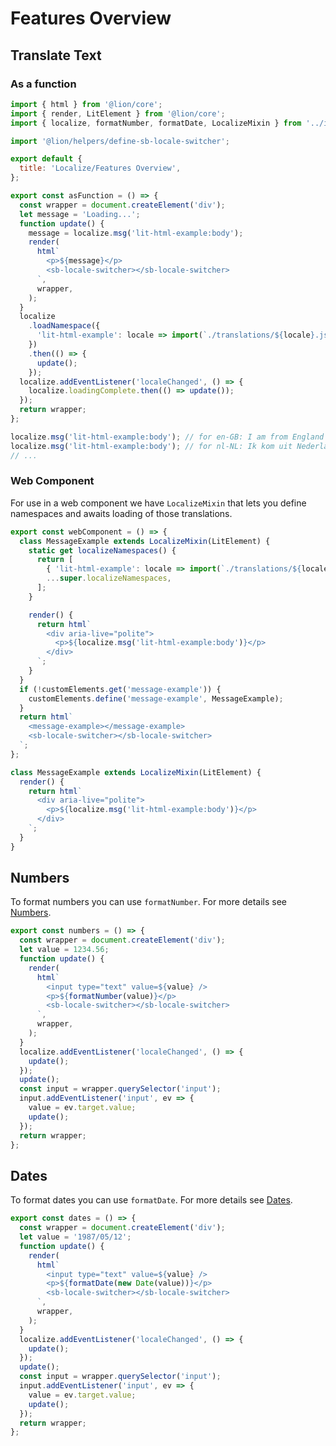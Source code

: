 # Features Overview

## Translate Text

### As a function

```js script
import { html } from '@lion/core';
import { render, LitElement } from '@lion/core';
import { localize, formatNumber, formatDate, LocalizeMixin } from '../index.js';

import '@lion/helpers/define-sb-locale-switcher';

export default {
  title: 'Localize/Features Overview',
};
```

```js preview-story
export const asFunction = () => {
  const wrapper = document.createElement('div');
  let message = 'Loading...';
  function update() {
    message = localize.msg('lit-html-example:body');
    render(
      html`
        <p>${message}</p>
        <sb-locale-switcher></sb-locale-switcher>
      `,
      wrapper,
    );
  }
  localize
    .loadNamespace({
      'lit-html-example': locale => import(`./translations/${locale}.js`),
    })
    .then(() => {
      update();
    });
  localize.addEventListener('localeChanged', () => {
    localize.loadingComplete.then(() => update());
  });
  return wrapper;
};
```

```js
localize.msg('lit-html-example:body'); // for en-GB: I am from England
localize.msg('lit-html-example:body'); // for nl-NL: Ik kom uit Nederland
// ...
```

### Web Component

For use in a web component we have `LocalizeMixin` that lets you define namespaces and awaits loading of those translations.

```js preview-story
export const webComponent = () => {
  class MessageExample extends LocalizeMixin(LitElement) {
    static get localizeNamespaces() {
      return [
        { 'lit-html-example': locale => import(`./translations/${locale}.js`) },
        ...super.localizeNamespaces,
      ];
    }

    render() {
      return html`
        <div aria-live="polite">
          <p>${localize.msg('lit-html-example:body')}</p>
        </div>
      `;
    }
  }
  if (!customElements.get('message-example')) {
    customElements.define('message-example', MessageExample);
  }
  return html`
    <message-example></message-example>
    <sb-locale-switcher></sb-locale-switcher>
  `;
};
```

```js
class MessageExample extends LocalizeMixin(LitElement) {
  render() {
    return html`
      <div aria-live="polite">
        <p>${localize.msg('lit-html-example:body')}</p>
      </div>
    `;
  }
}
```

## Numbers

To format numbers you can use `formatNumber`. For more details see [Numbers](?path=/docs/localize-system-numbers--formatting).

```js preview-story
export const numbers = () => {
  const wrapper = document.createElement('div');
  let value = 1234.56;
  function update() {
    render(
      html`
        <input type="text" value=${value} />
        <p>${formatNumber(value)}</p>
        <sb-locale-switcher></sb-locale-switcher>
      `,
      wrapper,
    );
  }
  localize.addEventListener('localeChanged', () => {
    update();
  });
  update();
  const input = wrapper.querySelector('input');
  input.addEventListener('input', ev => {
    value = ev.target.value;
    update();
  });
  return wrapper;
};
```

## Dates

To format dates you can use `formatDate`. For more details see [Dates](?path=/docs/localize-system-dates--formatting).

```js preview-story
export const dates = () => {
  const wrapper = document.createElement('div');
  let value = '1987/05/12';
  function update() {
    render(
      html`
        <input type="text" value=${value} />
        <p>${formatDate(new Date(value))}</p>
        <sb-locale-switcher></sb-locale-switcher>
      `,
      wrapper,
    );
  }
  localize.addEventListener('localeChanged', () => {
    update();
  });
  update();
  const input = wrapper.querySelector('input');
  input.addEventListener('input', ev => {
    value = ev.target.value;
    update();
  });
  return wrapper;
};
```
